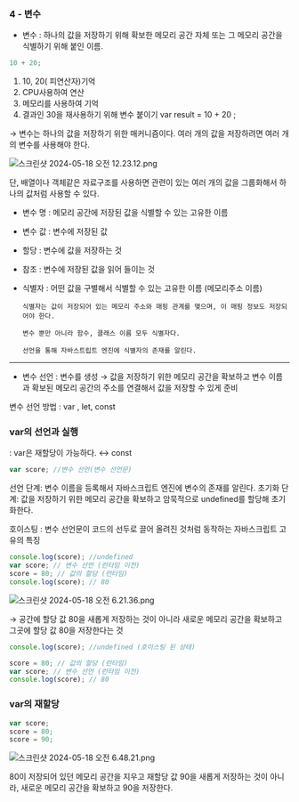 ### 4 - 변수

- 변수 : 하나의 값을 저장하기 위해 확보한 메모리 공간 자체 또는 그 메모리 공간을 식별하기 위해 붙인 이름.

```jsx
10 + 20;
```

1. 10, 20( 피연산자)기억
2. CPU사용하여 연산
3. 메모리를 사용하여 기억
4. 결과인 30을 재사용하기 위해 변수 붙이기 var result = 10 + 20 ;

→ 변수는 하나의 값을 저장하기 위한 매커니즘이다. 여러 개의 값을 저장하려면 여러 개의 변수를 사용해야 한다.

![스크린샷 2024-05-18 오전 12.23.12.png](week1%20b969ec97c25e44f1b2995f1eeb9ac3e1/%25E1%2584%2589%25E1%2585%25B3%25E1%2584%258F%25E1%2585%25B3%25E1%2584%2585%25E1%2585%25B5%25E1%2586%25AB%25E1%2584%2589%25E1%2585%25A3%25E1%2586%25BA_2024-05-18_%25E1%2584%258B%25E1%2585%25A9%25E1%2584%258C%25E1%2585%25A5%25E1%2586%25AB_12.23.12.png)

단, 배열이나 객체같은 자료구조를 사용하면 관련이 있는 여러 개의 값을 그룹화해서 하나의 값처럼 사용할 수 있다.

- 변수 명 : 메모리 공간에 저장된 값을 식별할 수 있는 고유한 이름
- 변수 값 : 변수에 저장된 값

- 할당 : 변수에 값을 저장하는 것
- 참조 : 변수에 저장된 값을 읽어 들이는 것

- 식별자 : 어떤 값을 구별해서 식별할 수 있는 고유한 이름 (메모리주소 이름)

      식별자는 값이 저장되어 있는 메모리 주소와 매핑 관계를 맺으며, 이 매핑 정보도 저장되어야 한다.

      변수 뿐만 아니라 함수, 클래스 이름 모두 식별자다.

      선언을 통해 자바스트립트 엔진에 식별자의 존재를 알린다.

---

- 변수 선언 : 변수를 생성 → 값을 저장하기 위한 메모리 공간을 확보하고 변수 이름과 확보된 메모리 공간의 주소를 연결해서 값을 저장할 수 있게 준비

변수 선언 방법 : var , let, const

### var의 선언과 실행

: var은 재할당이 가능하다. ↔ const

```jsx
var score; //변수 선언(변수 선언문)
```

선언 단계: 변수 이름을 등록해서 자바스크립트 엔진에 변수의 존재를 알린다.
초기화 단계: 값을 저장하기 위한 메모리 공간을 확보하고 암묵적으로 undefined를 할당해 초기화한다.

호이스팅 : 변수 선언문이 코드의 선두로 끌어 올려진 것처럼 동작하는 자바스크립트 고유의 특징

```jsx
console.log(score); //undefined
var score; // 변수 선언 (런타임 이전)
score = 80; // 값의 할당 (런타임)
console.log(score); // 80
```

![스크린샷 2024-05-18 오전 6.21.36.png](week1%20b969ec97c25e44f1b2995f1eeb9ac3e1/%25E1%2584%2589%25E1%2585%25B3%25E1%2584%258F%25E1%2585%25B3%25E1%2584%2585%25E1%2585%25B5%25E1%2586%25AB%25E1%2584%2589%25E1%2585%25A3%25E1%2586%25BA_2024-05-18_%25E1%2584%258B%25E1%2585%25A9%25E1%2584%258C%25E1%2585%25A5%25E1%2586%25AB_6.21.36.png)

→ 공간에 할당 값 80을 새롭게 저장하는 것이 아니라 새로운 메모리 공간을 확보하고 그곳에 할당 값 80을 저장한다는 것

```jsx
console.log(score); //undefined (호이스팅 된 상태)

score = 80; // 값의 할당 (런타임)
var score; // 변수 선언 (런타임 이전)
console.log(score); // 80
```

### var의 재할당

```jsx
var score;
score = 80;
score = 90;
```

![스크린샷 2024-05-18 오전 6.48.21.png](week1%20b969ec97c25e44f1b2995f1eeb9ac3e1/%25E1%2584%2589%25E1%2585%25B3%25E1%2584%258F%25E1%2585%25B3%25E1%2584%2585%25E1%2585%25B5%25E1%2586%25AB%25E1%2584%2589%25E1%2585%25A3%25E1%2586%25BA_2024-05-18_%25E1%2584%258B%25E1%2585%25A9%25E1%2584%258C%25E1%2585%25A5%25E1%2586%25AB_6.48.21.png)

80이 저장되어 있던 메모리 공간을 지우고 재할당 값 90을 새롭게 저장하는 것이 아니라, 새로운 메모리 공간을 확보하고 90을 저장한다.
